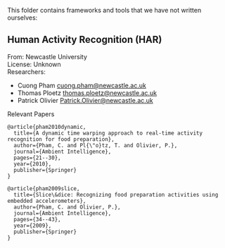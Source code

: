 This folder contains frameworks and tools that we have not written ourselves:

## Human Activity Recognition (HAR) 
From: Newcastle University  
License: Unknown  
Researchers: 

 * Cuong Pham <cuong.pham@newcastle.ac.uk>
 * Thomas Ploetz <thomas.ploetz@newcastle.ac.uk>
 * Patrick Olivier <Patrick.Olivier@newcastle.ac.uk>
 
Relevant Papers

	@article{pham2010dynamic,
	  title={A dynamic time warping approach to real-time activity recognition for food preparation},
	  author={Pham, C. and Pl{\"o}tz, T. and Olivier, P.},
	  journal={Ambient Intelligence},
	  pages={21--30},
	  year={2010},
	  publisher={Springer}
	}
	
	@article{pham2009slice,
	  title={Slice\&dice: Recognizing food preparation activities using embedded accelerometers},
	  author={Pham, C. and Olivier, P.},
	  journal={Ambient Intelligence},
	  pages={34--43},
	  year={2009},
	  publisher={Springer}
	}
